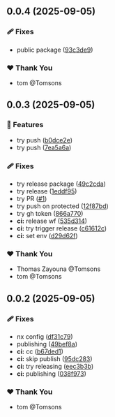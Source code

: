 ## 0.0.4 (2025-09-05)

### 🩹 Fixes

- public package ([93c3de9](https://github.com/Tomsons/ts-libs/commit/93c3de9))

### ❤️ Thank You

- tom @Tomsons

## 0.0.3 (2025-09-05)

### 🚀 Features

- try push ([b0dce2e](https://github.com/Tomsons/ts-libs/commit/b0dce2e))
- try push ([7ea5a6a](https://github.com/Tomsons/ts-libs/commit/7ea5a6a))

### 🩹 Fixes

- try release package ([49c2cda](https://github.com/Tomsons/ts-libs/commit/49c2cda))
- try release ([1eddf95](https://github.com/Tomsons/ts-libs/commit/1eddf95))
- try PR ([#1](https://github.com/Tomsons/ts-libs/pull/1))
- try push on protected ([12f87bd](https://github.com/Tomsons/ts-libs/commit/12f87bd))
- try gh token ([866a770](https://github.com/Tomsons/ts-libs/commit/866a770))
- **ci:** release wf ([535d314](https://github.com/Tomsons/ts-libs/commit/535d314))
- **ci:** try trigger release ([c61612c](https://github.com/Tomsons/ts-libs/commit/c61612c))
- **ci:** set env ([d29d62f](https://github.com/Tomsons/ts-libs/commit/d29d62f))

### ❤️ Thank You

- Thomas Zayouna @Tomsons
- tom @Tomsons

## 0.0.2 (2025-09-05)

### 🩹 Fixes

- nx config ([df31c79](https://github.com/Tomsons/ts-libs/commit/df31c79))
- publishing ([49bef8a](https://github.com/Tomsons/ts-libs/commit/49bef8a))
- **ci:** cc ([b67ded1](https://github.com/Tomsons/ts-libs/commit/b67ded1))
- **ci:** skip publish ([95dc283](https://github.com/Tomsons/ts-libs/commit/95dc283))
- **ci:** try releasing ([eec3b3b](https://github.com/Tomsons/ts-libs/commit/eec3b3b))
- **ci:** publishing ([038f973](https://github.com/Tomsons/ts-libs/commit/038f973))

### ❤️ Thank You

- tom @Tomsons